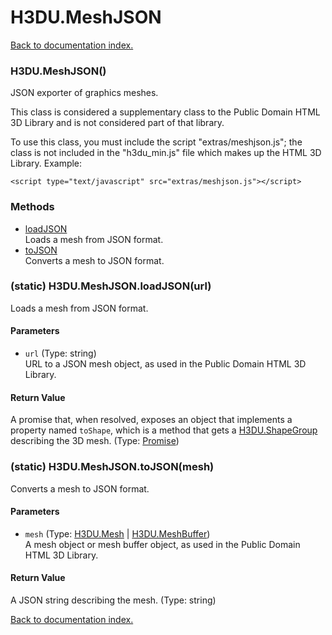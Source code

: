 # H3DU.MeshJSON

[Back to documentation index.](index.md)

<a name='H3DU.MeshJSON'></a>
### H3DU.MeshJSON()

JSON exporter of graphics meshes.

This class is considered a supplementary class to the
Public Domain HTML 3D Library and is not considered part of that
library.

To use this class, you must include the script "extras/meshjson.js"; the
class is not included in the "h3du_min.js" file which makes up
the HTML 3D Library. Example:

    <script type="text/javascript" src="extras/meshjson.js"></script>

### Methods

* [loadJSON](#H3DU.MeshJSON.loadJSON)<br>Loads a mesh from JSON format.
* [toJSON](#H3DU.MeshJSON.toJSON)<br>Converts a mesh to JSON format.

<a name='H3DU.MeshJSON.loadJSON'></a>
### (static) H3DU.MeshJSON.loadJSON(url)

Loads a mesh from JSON format.

#### Parameters

* `url` (Type: string)<br>URL to a JSON mesh object, as used in the Public Domain HTML 3D Library.

#### Return Value

A promise that, when resolved, exposes an object
that implements a property named <code>toShape</code>, which is
a method that gets a <a href="H3DU.ShapeGroup.md">H3DU.ShapeGroup</a> describing the 3D mesh. (Type: <a href="Promise.md">Promise</a>)

<a name='H3DU.MeshJSON.toJSON'></a>
### (static) H3DU.MeshJSON.toJSON(mesh)

Converts a mesh to JSON format.

#### Parameters

* `mesh` (Type: <a href="H3DU.Mesh.md">H3DU.Mesh</a> | <a href="H3DU.MeshBuffer.md">H3DU.MeshBuffer</a>)<br>A mesh object or mesh buffer object, as used in the Public Domain HTML 3D Library.

#### Return Value

A JSON string describing the mesh. (Type: string)

[Back to documentation index.](index.md)
